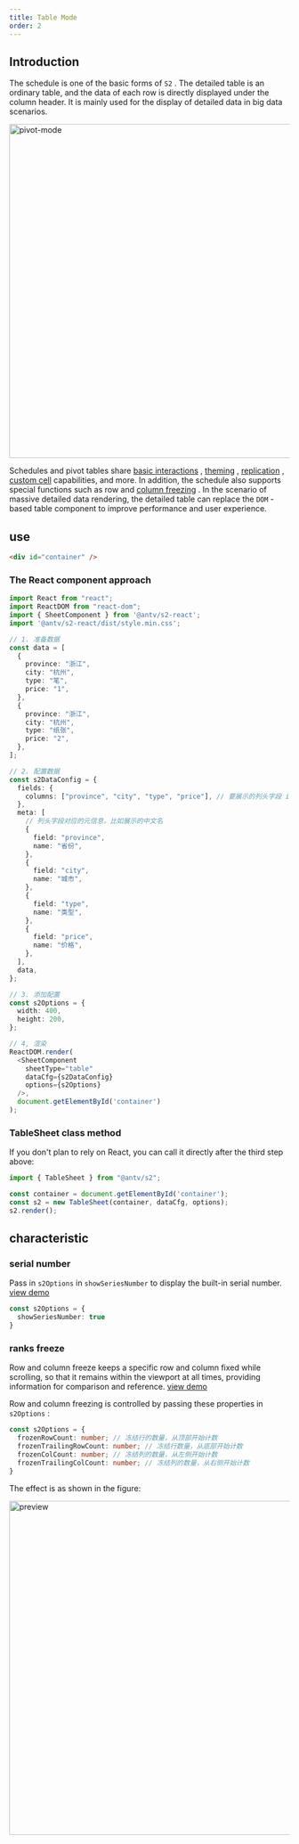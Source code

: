 ```yaml
---
title: Table Mode
order: 2
---
```


## Introduction

The schedule is one of the basic forms of `S2` . The detailed table is an ordinary table, and the data of each row is directly displayed under the column header. It is mainly used for the display of detailed data in big data scenarios.

<img data-mdast="html" alt="pivot-mode" src="https://gw.alipayobjects.com/mdn/rms_56cbb2/afts/img/A*PmpvRrcBEbMAAAAAAAAAAAAAARQnAQ" width="600">

Schedules and pivot tables share [basic interactions](/manual/advanced/interaction/basic) , [theming](/manual/basic/theme) , [replication](/manual/basic/analysis/export) [, custom cell](/manual/advanced/custom/hook) capabilities, and more. In addition, the schedule also supports special functions such as row and [column freezing](/zh/examples/interaction/basic#froze) . In the scenario of massive detailed data rendering, the detailed table can replace the `DOM` -based table component to improve performance and user experience.

## use

```html
<div id="container" />
```

### The React component approach

```typescript
import React from "react";
import ReactDOM from "react-dom";
import { SheetComponent } from '@antv/s2-react';
import '@antv/s2-react/dist/style.min.css';

// 1. 准备数据
const data = [
  {
    province: "浙江",
    city: "杭州",
    type: "笔",
    price: "1",
  },
  {
    province: "浙江",
    city: "杭州",
    type: "纸张",
    price: "2",
  },
];

// 2. 配置数据
const s2DataConfig = {
  fields: {
    columns: ["province", "city", "type", "price"], // 要展示的列头字段 id 列表
  },
  meta: [
    // 列头字段对应的元信息，比如展示的中文名
    {
      field: "province",
      name: "省份",
    },
    {
      field: "city",
      name: "城市",
    },
    {
      field: "type",
      name: "类型",
    },
    {
      field: "price",
      name: "价格",
    },
  ],
  data,
};

// 3. 添加配置
const s2Options = {
  width: 400,
  height: 200,
};

// 4, 渲染
ReactDOM.render(
  <SheetComponent
    sheetType="table"
    dataCfg={s2DataConfig}
    options={s2Options}
  />,
  document.getElementById('container')
);
```

### TableSheet class method

If you don't plan to rely on React, you can call it directly after the third step above:

```ts
import { TableSheet } from "@antv/s2";

const container = document.getElementById('container');
const s2 = new TableSheet(container, dataCfg, options);
s2.render();
```

## characteristic

### serial number

Pass in `s2Options` in `showSeriesNumber` to display the built-in serial number. [view demo](/zh/examples/basic/table#table)

```ts
const s2Options = {
  showSeriesNumber: true
}
```

### ranks freeze

Row and column freeze keeps a specific row and column fixed while scrolling, so that it remains within the viewport at all times, providing information for comparison and reference. [view demo](/zh/examples/interaction/basic#frozen)

Row and column freezing is controlled by passing these properties in `s2Options` :

```ts
const s2Options = {
  frozenRowCount: number; // 冻结行的数量，从顶部开始计数
  frozenTrailingRowCount: number; // 冻结行数量，从底部开始计数
  frozenColCount: number; // 冻结列的数量，从左侧开始计数
  frozenTrailingColCount: number; // 冻结列的数量，从右侧开始计数
}
```

The effect is as shown in the figure:

<img data-mdast="html" src="https://gw.alipayobjects.com/mdn/rms_56cbb2/afts/img/A*tZkOSqYWVFQAAAAAAAAAAAAAARQnAQ" width="600" alt="preview">

<Playground data-mdast="html" path="interaction/basic/demo/frozen.ts" rid="container" height="300"></playground>
